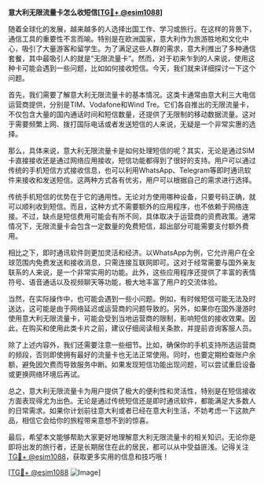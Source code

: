 **意大利无限流量卡怎么收短信[[TG💪+ @esim1088](https://t.me/s/esim1088)]**

随着全球化的发展，越来越多的人选择出国工作、学习或旅行。在这样的背景下，通信工具的重要性不言而喻。特别是在欧洲国家，意大利作为旅游胜地和文化中心，吸引了大量游客和留学生。为了满足这些人群的需求，意大利推出了多种通信套餐，其中最吸引人的就是“无限流量卡”。然而，对于初来乍到的人来说，使用这种卡可能会遇到一些问题，比如如何接收短信。今天，我们就来详细探讨一下这个问题。

首先，我们需要了解意大利无限流量卡的基本情况。这类卡通常由意大利三大电信运营商提供，分别是TIM、Vodafone和Wind Tre。它们各自推出的无限流量卡，不仅包含大量的国内通话时间和短信数量，还提供了无限制的移动数据流量。这对于需要频繁上网、拨打国际电话或者发送短信的人来说，无疑是一个非常实惠的选择。

那么，具体来说，意大利无限流量卡是如何处理短信的呢？其实，无论是通过SIM卡直接接收还是通过网络应用接收，短信功能都得到了很好的支持。用户可以通过传统的手机短信方式接收信息，也可以利用WhatsApp、Telegram等即时通讯软件来接收和发送短信。这两种方式各有优劣，用户可以根据自己的需求进行选择。

传统手机短信的优势在于它的通用性。无论对方使用哪种设备，只要号码正确，就可以顺利收到短信。而且，这种方式不需要额外的应用程序，也不依赖于网络连接。不过，缺点是短信费用可能会有所不同，具体取决于运营商的资费政策。通常情况下，无限流量卡会包含一定数量的免费短信，超出部分可能需要支付额外费用。

相比之下，即时通讯软件则更加灵活和经济。以WhatsApp为例，它允许用户在全球范围内免费发送和接收消息，只需连接互联网即可。这对于经常需要与国外亲友联系的人来说，是一个非常实用的功能。此外，这些应用程序还提供了丰富的表情符号、语音通话以及视频聊天等功能，极大地丰富了用户的交流体验。

当然，在实际操作中，也可能会遇到一些小问题。例如，有时候短信可能无法及时送达，这可能是由于网络延迟或运营商的问题导致的。另外，如果你在国外漫游时使用意大利无限流量卡，可能会受到当地运营商的限制，影响短信的接收效果。因此，在购买和使用此类卡片之前，建议仔细阅读相关条款，并提前咨询客服人员。

除了上述内容外，我们还需要注意一些细节。比如，确保你的手机支持所选运营商的频段，否则即使拥有最好的流量卡也无法正常使用。同时，也要定期检查账户余额，避免因欠费而导致服务中断。如果发现短信功能出现问题，可以尝试重启设备或更换网络环境后再试。

总之，意大利无限流量卡为用户提供了极大的便利性和灵活性，特别是在短信接收方面表现得尤为出色。无论是通过传统短信还是即时通讯软件，都能满足大多数人的日常需求。如果你计划前往意大利或者已经在意大利生活，不妨考虑一下这款产品，相信它会给你的旅程带来意想不到的惊喜。

最后，希望本文能够帮助大家更好地理解意大利无限流量卡的相关知识。无论你是即将出发的旅行者，还是长期居住在此的居民，都可以从中受益匪浅。记得关注[TG💪+ @esim1088](https://t.me/s/esim1088)，获取更多实用的信息和技巧哦！

[[TG💪+ @esim1088](https://t.me/s/esim1088) ![Image](https://i.postimg.cc/4NQfJmqS/Snipaste-2025-05-13-00-14-12.png)]